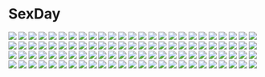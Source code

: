 # SexDay
![](https://konachan.com/jpeg/1aadb66741c565aabb90777f6e0ba168/Konachan.com%20-%20244708%20armor%20blonde_hair%20breasts%20cum%20elbow_gloves%20fang%20gloves%20gradient%20headdress%20momio%20panties%20short_hair%20tears%20thighhighs%20underwear%20yellow_eyes.jpg)
![](https://konachan.com/image/d2ba8dac4bb47c589bbc9a53a3394925/Konachan.com%20-%20146805%20bikini%20bow%20breasts%20cleavage%20clouds%20eyepatch%20group%20navel%20pink_eyes%20ponytail%20pool%20red_eyes%20red_hair%20ribbons%20sky%20swimsuit%20tree%20umbrella%20water%20wink.jpg)
![](https://konachan.com/image/21515f9c70c8ff2fbd73ae7b0b0251a7/Konachan.com%20-%20172052%202girls%20bakemonogatari%20bandaid%20blonde_hair%20brown_eyes%20brown_hair%20dress%20food%20headband%20loli%20long_hair%20murata_isshin%20twintails%20wink%20yellow_eyes.jpg)
![](https://konachan.com/image/b5c4c68fef10a2a55e87c4ffbb6d22af/Konachan.com%20-%20264378%20ass%20ass_grab%20bed%20black_hair%20bloomers%20blue_eyes%20censored%20gym_uniform%20long_hair%20nonaka_chikin%20original%20penis%20tears%20wink.jpg)
![](https://konachan.com/image/76f1daea509af3bf36785cf64a94db6c/Konachan.com%20-%20103818%20hyperdimension_neptunia%20hyperdimension_neptunia_mk2%20loli%20ram%20tsunako.jpg)
![](https://konachan.com/jpeg/d9a6fde84f15e19218bc9c1d2804f56f/Konachan.com%20-%20179637%20aoi_suzuka%20black_hair%20blue_eyes%20bow%20game_cg%20kagura_yuu%20long_hair%20otonari_koi_sensou%20sugar_house%20tiara%20wedding_attire.jpg)
![](https://konachan.com/image/f6bde218f4681ff8206e73a6a6f8b184/Konachan.com%20-%20101520%202girls%20atomix%20blonde_hair%20blue_eyes%20brown_hair%20original%20twintails%20white%20yuri.jpg)
![](https://konachan.com/image/7293b9524912e10f2fdb4c6ad7e76036/Konachan.com%20-%20181771%20anthropomorphism%20brown_hair%20gibagiba%20kantai_collection%20ribbons%20ryuujou_%28kancolle%29%20short_hair%20twintails%20yellow_eyes.jpg)
![](https://konachan.com/jpeg/6b208afcf37c154ba2f5cb4631bf3399/Konachan.com%20-%20290359%20blush%20kobayashi_chisato%20open_shirt%20original%20purple_hair%20red_eyes%20short_hair%20skirt%20swimsuit%20undressing%20waifu2x%20wet.jpg)
![](https://konachan.com/image/9fe6595bc609b10067d514540772cd54/Konachan.com%20-%2051771%20animal%20bird%20blonde_hair%20dress%20long_hair%20scenic%20vofan.jpg)
![](https://konachan.com/image/38c73654185de9feb4a1138fedb70cb4/Konachan.com%20-%2082747%20choker%20fantasy_earth_zero%20long_hair%20necklace%20orange_hair%20signed%20skirt%20sword%20thighhighs%20weapon%20white%20yellow_eyes.jpg)
![](https://konachan.com/image/37403886284c89fd6693b14e4e6208c8/Konachan.com%20-%2043711%20brown_hair%20chinese_clothes%20chinese_dress%20cradle%20misaki_kurehito%20panties%20red_eyes%20thighhighs%20touhou%20underwear.jpg)
![](https://konachan.com/image/c383163a302458bc06d86eadcddae1d3/Konachan.com%20-%2067412%20mecha%20megurine_luka%20vocaloid%20white.jpg)
![](https://konachan.com/image/9c42aee1576f37def64f0fd952bad1be/Konachan.com%20-%20243132%20mitsu_ura%20original.jpg)
![](https://konachan.com/jpeg/4d86487a0243df65aef84b64c854e57e/Konachan.com%20-%20225142%20aqua_eyes%20blush%20braids%20brown_hair%20food%20kneehighs%20leaves%20long_hair%20orange_hair%20red_hair%20short_hair%20swordsouls%20tree%20watanabe_you%20yellow_eyes.jpg)
![](https://konachan.com/jpeg/27b133d825235e4cce7442b6cad5b61a/Konachan.com%20-%20165948%20bath%20bathtub%20blonde_hair%20blush%20breasts%20game_cg%20gray_hair%20hirohara_honoka%20lass%20nipples%20nude%20takagi_sana%20takagi_shun%20youta.jpg)
![](https://konachan.com/image/d7b2bf7ab3c77bff97e0d4176ddf639d/Konachan.com%20-%20278152%20aqua_eyes%20bed%20black_hair%20breasts%20cleavage%20debi_%28akuma%29%20long_hair%20original%20stockings%20thighhighs%20watermark%20wristwear.jpg)
![](https://konachan.com/image/454df2660b154e7aefde5a06d5670329/Konachan.com%20-%20141796%20ia%20nokko%20vocaloid.jpg)
![](https://konachan.com/image/4234b82b44d1802a35cd535fcaa5ebb7/Konachan.com%20-%20266977%20brown_eyes%20brown_hair%20building%20catzz%20city%20dress%20fireworks%20night%20original%20summer_dress.jpg)
![](https://konachan.com/image/f21e4638983b76f1c85a4931cf0ce568/Konachan.com%20-%20160682%20original%20panties%20pink_eyes%20pink_hair%20thighhighs%20twintails%20underwear%20wakatsuki_you.jpg)
![](https://konachan.com/jpeg/fde715a2d567a061138511fb53383ab8/Konachan.com%20-%20144023%20blonde_hair%20breasts%20cleavage%20dress%20elbow_gloves%20gloves%20kinniku1234%20kizumonogatari%20long_hair%20nisemonogatari%20oshino_shinobu%20vampire%20yellow_eyes.jpg)
![](https://konachan.com/image/c4bc49c8d871d2585d6e70925b2468d7/Konachan.com%20-%2059365%20akita_neru%20boots%20hatsune_miku%20long_hair%20thighhighs%20tr%20vocaloid%20yuri.jpg)
![](https://konachan.com/image/6a0f9c6cc8c94a54a4d0f26452e996cb/Konachan.com%20-%2010553%20day_of_sagittarius_iii%20suzumiya_haruhi%20suzumiya_haruhi_no_yuutsu.jpg)
![](https://konachan.com/jpeg/d81b7fc1ebfb687696248a4007ba91bc/Konachan.com%20-%2087844%20aisaka_taiga%20katana%20long_hair%20school_uniform%20sword%20thighhighs%20toradora%20weapon%20white.jpg)
![](https://konachan.com/image/099448607953c0455740a05ef8850034/Konachan.com%20-%20153383%20blue_eyes%20blue_hair%20blush%20cameltoe%20original%20panties%20ribbons%20underwear%20usashouya.jpg)
![](https://konachan.com/jpeg/bbb24db3a467101c16db8facbe7874c8/Konachan.com%20-%20203140%20bra%20breast_hold%20censored%20fingering%20game_cg%20masturbation%20nagayori%20no_bra%20panties%20pussy_juice%20saotome_miki%20skirt%20spread_legs%20thighhighs%20underwear.jpg)
![](https://konachan.com/jpeg/90a437516945a53412b11826f5c2dbaf/Konachan.com%20-%20298755%20animal_ears%20arknights%20gum_%28arknights%29%20istina_%28arknights%29%20long_hair%20mandrill%20pantyhose%20school_uniform%20zima_%28arknights%29.jpg)
![](https://konachan.com/jpeg/3f3362c327af5801519c4209cbcb0aa6/Konachan.com%20-%20131213%20ass%20bed%20black_hair%20blush%20game_cg%20glasses%20mizu_no_miyako_no_patisserie%20panties%20underwear.jpg)
![](https://konachan.com/image/756f86b8a35619c2fc1232d17d6a3ec4/Konachan.com%20-%2048822%20clannad%20hat%20key%20loli%20okazaki_ushio%20zoom_layer.jpg)
![](https://konachan.com/image/14f9ad8c18f8bf52239c43cd9988c3b5/Konachan.com%20-%20300963%20anthropomorphism%20azur_lane%20christmas%20hoerutarou%20horns%20jpeg_artifacts%20neptune_%28azur_lane%29%20panties%20underboob%20underwear%20wink.jpg)
![](https://konachan.com/image/ded3ec62fb3635bb40d23fa733837140/Konachan.com%20-%20114099%20green_eyes%20green_hair%20gumi%20horns%20pointed_ears%20poker_face_%28vocaloid%29%20vocaloid.jpg)
![](https://konachan.com/image/3759714819e7cec1654074878cfeeaac/Konachan.com%20-%20117255%202girls%20allegro_mistic%20blonde_hair%20blue_eyes%20hat%20original%20red_eyes%20ribbons%20skirt%20thighhighs%20third-party_edit%20twins%20watermark%20wink.jpg)
![](https://konachan.com/image/c61a277963cce0ab9184a8214be3fd36/Konachan.com%20-%20252427%202girls%20black_hair%20blush%20clouds%20drink%20flowers%20food%20fruit%20jpeg_artifacts%20long_hair%20noire%20nude%20red_eyes%20sky%20tree%20tsunako%20twintails%20water.jpg)
![](https://konachan.com/image/612b6135d81c0c57c9a812932afe64ee/Konachan.com%20-%2087175%20black_hair%20breasts%20cleavage%20idolmaster%20minase_iori%20natsu%20polychromatic%20red_eyes%20scythe%20skirt%20thighhighs%20weapon%20white.jpg)
![](https://konachan.com/image/47862f21402ae880fe52a13a3c447656/Konachan.com%20-%20118107%20animal_ears%20brown_hair%20foxgirl%20long_hair%20male%20original%20red_hair%20sakurazawa_izumi%20short_hair%20tagme%20tail%20thighhighs.jpg)
![](https://konachan.com/jpeg/9fc93815507bc42629db0430a1ea0ded/Konachan.com%20-%20243799%20aqua_eyes%20barefoot%20black_hair%20blush%20breasts%20gray_eyes%20gray_hair%20group%20loli%20long_hair%20navel%20nude%20onsen%20ponytail%20red_eyes%20short_hair%20tree%20water.jpg)
![](https://konachan.com/jpeg/94c638a3087cc4717ea65c20fc8915da/Konachan.com%20-%20291915%20bath%20bathtub%20blonde_hair%20blush%20breasts%20green_eyes%20mappaninatta%20nipples%20nude%20original%20pubic_hair%20short_hair%20spread_legs%20water%20wet.jpg)
![](https://konachan.com/image/13ce959a83a4a5c544a16751bfd625e1/Konachan.com%20-%20204227%20kekkai_sensen%20ruins%20scenic%20watermark%20zxq.jpg)
![](https://konachan.com/image/c6db88dc83695c4bc20435fc5ec158be/Konachan.com%20-%2026828%20akatsuki_chika%20dark%20kita_michiru%20tachibana_shito%20zombie_loan.jpg)
![](https://konachan.com/jpeg/ae5e39e2aa79d83b0190456d4d69d91d/Konachan.com%20-%20248584%20barefoot%20blush%20breasts%20cropped%20navel%20no_bra%20nori_tamago%20panties%20pink_hair%20saigyouji_yuyuko%20short_hair%20sleeping%20touhou%20underwear%20waifu2x.jpg)
![](https://konachan.com/image/28f6edb60327bdd945cec6b15b7fe2dc/Konachan.com%20-%20119524%20brown_eyes%20brown_hair%20cabbit%20game_cg%20instrument%20long_hair%20michiru_%28midori_no_umi%29%20midori_no_umi%20violin%20yukie.jpg)
![](https://konachan.com/image/96f9c74716906b0e73bfabb2559643b8/Konachan.com%20-%2076414%20blonde_hair%20blue_eyes%20dress%20flowers%20original%20petals.jpg)
![](https://konachan.com/jpeg/b49d27d92d82b0b9678c9cc01dec0012/Konachan.com%20-%20206275%20blonde_hair%20blush%20brown_eyes%20game_cg%20karatabe%20long_hair%20natsuki_rino%20oshioki_namaiki_gyaru%20panties%20pussy_juice%20school_uniform%20sex%20skirt%20underwear.jpg)
![](https://konachan.com/jpeg/b81b415a45d84d087c4e118e7c330d68/Konachan.com%20-%20201494%20anus%20barefoot%20bed%20black_hair%20blush%20breasts%20fingering%20game_cg%20gray_eyes%20maid%20nipples%20no_bra%20nopan%20omega_star%20open_shirt%20pussy%20short_hair%20uncensored.jpg)
![](https://konachan.com/image/c383b71ec390499fc24b2c440160bd22/Konachan.com%20-%2072118%20animal%20animal_ears%20asahina_mikuru%20breasts%20bunnygirl%20cat%20cleavage%20dress%20group%20hat%20jpeg_artifacts%20kyon%20maid%20male%20nagato_yuki%20phone%20tsuruya%20waitress.jpg)
![](https://konachan.com/jpeg/52b128aefd7d5536753ef36b37e1c33c/Konachan.com%20-%20175542%202girls%20blue_hair%20blush%20boots%20bow%20cape%20fang%20gloves%20hug%20long_hair%20panties%20ponytail%20red_hair%20short_hair%20skirt%20thighhighs%20underwear%20white%20yutsumoe.jpg)
![](https://konachan.com/jpeg/1b760b47cb485b511cfd15798da8674c/Konachan.com%20-%20136451%20atelier_sakura%20bra%20breast_grab%20breasts%20fingering%20game_cg%20nipples%20panties%20pussy_juice%20underwear%20wet.jpg)
![](https://konachan.com/image/3a6939d9bd81ee95cc39fa391c3d2b74/Konachan.com%20-%20226539%20kofboy%20saigyouji_yuyuko%20touhou%20yakumo_ran%20yakumo_yukari.jpg)
![](https://konachan.com/image/d2ce7508166158b07d9e638652c3a618/Konachan.com%20-%2010675%20club_maniax%20shiina_asako%20winter.jpg)
![](https://konachan.com/image/0950cf7150851f22b3dbdb14cba2177c/Konachan.com%20-%20244546%20ass%20black_hair%20breasts%20cherry_blossoms%20demon%20fate_grand_order%20fate_%28series%29%20flowers%20food%20fruit%20horns%20nishimura_eri%20petals%20short_hair%20signed%20water.jpg)
![](https://konachan.com/jpeg/fac325c35d09fb3d462c259744707f1e/Konachan.com%20-%20227825%20aliasing%20blonde_hair%20breasts%20cleavage%20dress%20fate_extra%20fate_%28series%29%20flowers%20green_eyes%20hizuki_miya%20magic%20petals%20red%20ribbons%20rose%20sword%20weapon.jpg)
![](https://konachan.com/jpeg/1531bd968e13606481cbcb5a1898d754/Konachan.com%20-%20127410%20armor%20blonde_hair%20breasts%20cleavage%20elcia_harvence%20fujimori_kaname%20game_cg%20koikishi_purely_kiss%20school_uniform%20yuuki_hagure.jpg)
![](https://konachan.com/jpeg/286d7fd4860c24818491aa70ca229ecf/Konachan.com%20-%2077512%20animal_ears%20francesca_lucchini%20kurashima_tomoyasu%20school_swimsuit%20school_uniform%20strike_witches%20swimsuit%20tail.jpg)
![](https://konachan.com/image/847e831ab617a3b98ef54af69aad9bbc/Konachan.com%20-%20153231%20breasts%20f-ism%20murakami_suigun%20nipples%20no_bra%20open_shirt%20school_uniform%20wet.jpg)
![](https://konachan.com/image/f4a0aa73efcfa1cdafb88d9528639820/Konachan.com%20-%2018053%20nerine%20pointed_ears%20primula%20shuffle.jpg)
![](https://konachan.com/image/03dc19507f09d3fc4062f9c15b808d5f/Konachan.com%20-%2091427%20hatsune_miku%20vocaloid.jpg)
![](https://konachan.com/jpeg/f7b4c25dbcd08871bebb8d80625e949e/Konachan.com%20-%20183061%20barefoot%20headband%20long_hair%20masao%20purple_hair%20white%20yellow_eyes.jpg)
![](https://konachan.com/image/d1b55b1a6f550b728020df4ff7e980a6/Konachan.com%20-%2038404%20alice_in_wonderland%20blonde_hair%20blue_eyes%20long_hair%20ribbons%20ryohka.jpg)
![](https://konachan.com/image/f98c6e60c3d9f2a56cfe2cfe915883a5/Konachan.com%20-%20282970%20ass%20bang_dream%21%20barefoot%20bow%20breasts%20candy%20cherry%20chocolate%20food%20fruit%20green_eyes%20hpb8642%20ice_cream%20pink_hair%20ribbons%20short_hair%20skirt%20strawberry.jpg)
![](https://konachan.com/jpeg/28c17bce976127d9c71328924818b63e/Konachan.com%20-%20121673%20nekomim1%20nopan%20thighhighs%20working%21%21%20yamada_aoi.jpg)
![](https://konachan.com/jpeg/a92ef66f4708695a7f55e052323f07e3/Konachan.com%20-%20306486%20ass%20barefoot%20black_hair%20blue_eyes%20blush%20breasts%20nude%20shimashima08123%20tokyo_exe_girls%20towel%20white.jpg)
![](https://konachan.com/jpeg/8f5ec74c8949eee9058075dc5d0b15bb/Konachan.com%20-%2096367%20barefoot%20blue_hair%20bow%20doll%20hinanawi_tenshi%20phone%20sunyukun%20touhou.jpg)
![](https://konachan.com/jpeg/df9e51d9f3246bcd20c3cf3c1c0e876d/Konachan.com%20-%20186272%20bra%20game_cg%20green_eyes%20iizuki_tasuku%20long_hair%20night%20panties%20red_hair%20school_uniform%20see_through%20skirt%20tie%20underwear%20water%20wet%20yukimura_touko.jpg)
![](https://konachan.com/image/14b89778a25d85cbca8baffaf55b7879/Konachan.com%20-%2087246%20aizawa_hikaru%20breasts%20halloween%20microsoft%20nipples%20nude%20os-tan%20takano_kazumi%20zoom_layer.jpg)
![](https://konachan.com/image/c08aa0cfd80d26a0f72aa7503854debc/Konachan.com%20-%2050022%20anthropomorphism%20axis_powers_hetalia%20blush%20chinese_clothes%20chinese_dress%20fan%20long_hair%20purple_hair%20taiwan_%28hetalia%29.jpg)
![](https://konachan.com/image/86fc8437f94115f6a2a90e4a68069924/Konachan.com%20-%20202396%20black_hair%20breasts%20censored%20dress%20green_eyes%20idolmaster%20long_hair%20male%20necklace%20nipples%20no_bra%20nopan%20penis%20ponytail%20q_%28ed69%29%20sex%20spread_legs.jpg)
![](https://konachan.com/image/149ebf13ffbeffbd8e4bae0224f0ec19/Konachan.com%20-%20153650%20ass%20black_eyes%20black_hair%20blush%20breasts%20cleavage%20gloves%20headdress%20jpeg_artifacts%20no_bra%20original%20panties%20pointed_ears%20underboob%20underwear.jpg)
![](https://konachan.com/jpeg/81bdeb5710418c6409ad6847dcdcd613/Konachan.com%20-%20274806%20ass%20bed%20blush%20brown_hair%20dress%20loli%20null_%28nyanpyoun%29%20panties%20red_eyes%20school_uniform%20short_hair%20socks%20underwear%20wristwear.jpg)
![](https://konachan.com/image/cb1ff923cb93e3f23e9fec78321ab03c/Konachan.com%20-%2049264%20brown_eyes%20long_hair%20no_bra%20open_shirt%20red_hair%20tengen_toppa_gurren_lagann%20yoko_littner.jpg)
![](https://konachan.com/jpeg/4700f9a069d5b8829eed9db839f448c9/Konachan.com%20-%20216728%20animal%20animal_ears%20blonde_hair%20blue_eyes%20cat%20catgirl%20dress%20flowers%20grass%20loli%20original%20petals%20sky%20summer_dress%20syego%20tail.jpg)
![](https://konachan.com/image/c7612ff3540ab37c5618847c811846c9/Konachan.com%20-%20284564%20anthropomorphism%20blush%20censored%20ctrlz77%20girls_frontline%20long_hair%20pantyhose%20purple_hair%20pussy%20red_eyes%20school_uniform%20signed%20skirt%20tie.jpg)
![](https://konachan.com/image/a43492b2475f60fa5d9b4d2f82e786ad/Konachan.com%20-%20155450%20bed%20blonde_hair%20blue_eyes%20dress%20panties%20poco%20socks%20underwear.jpg)
![](https://konachan.com/image/538ba8525a32a283b820a505ce6c01ab/Konachan.com%20-%2047537%20blue_eyes%20brown_hair%20long_hair%20panties%20tagme%20thighhighs%20underwear%20yukiwo.jpg)
![](https://konachan.com/image/e1a6afb65df88eeae492fd0dea4f7ef9/Konachan.com%20-%20184753%20breasts%20kawarajima_kou%20long_hair%20majestic_prince%20nipples%20open_shirt%20teoria%20yellow_eyes.jpg)
![](https://konachan.com/jpeg/7c47b2c8fe6cb603f2e4a05dc7728c28/Konachan.com%20-%2099347%20akizuki_tsukasa%20aqua%20ass%20blonde_hair%20censored%20game_cg%20nopan%20pussy%20sorahane%20tsukishiro_nanari.jpg)
![](https://konachan.com/image/f7b343b4ec5f6a9a95cd135f0b722b01/Konachan.com%20-%2017248%20afternoon%20ginko_%28mushishi%29%20mushishi%20smoking%20tomii_masako.jpg)
![](https://konachan.com/jpeg/b5a3566b7dd5eab9122324f5f3d06b20/Konachan.com%20-%20208314%20aqua_eyes%20ass%20blush%20bow%20cozyquilt%20dress%20elbow_gloves%20gloves%20gray_hair%20long_hair%20no_bra%20nopan%20original%20ponytail%20sideboob%20thighhighs%20white.jpg)
![](https://konachan.com/jpeg/3327d6c3abfce7a754ba6e9ce3d60377/Konachan.com%20-%20170874%20ass%20barefoot%20blush%20braids%20breasts%20brown_hair%20censored%20game_cg%20green_eyes%20nipples%20nude%20otone_nicole%20pussy%20pussy_juice%20saga_planets%20short_hair.jpg)
![](https://konachan.com/image/605a617dfe37358999ad0cdc715ed3c2/Konachan.com%20-%20260776%20aliasing%20animal_ears%20anthropomorphism%20ass%20azur_lane%20brown_hair%20catgirl%20christmas%20damao_yu%20dress%20panties%20red_eyes%20scarf%20short_hair%20thighhighs%20underwear.jpg)
![](https://konachan.com/image/f1e8f68f757b146c4b7317a2cccf3be6/Konachan.com%20-%20221424%20feathers%20hat%20instrument%20kagayan1096%20long_hair%20original%20piano%20school_uniform%20white_hair.jpg)
![](https://konachan.com/image/832d180360340663ab1ad7539c1efde8/Konachan.com%20-%2065380%20hatsune_miku%20polychromatic%20twintails%20vocaloid%20white.jpg)
![](https://konachan.com/image/24d36130b55282007c90575050580a2e/Konachan.com%20-%20158687%20ahika_%28akihasakuri%29%20black_hair%20blush%20breasts%20cum%20green_eyes%20idolmaster%20mukai_takumi%20nipples%20penis%20school_uniform%20sex%20tagme%20uncensored.jpg)
![](https://konachan.com/jpeg/08cdfc3dda6b0d5f57f1eb2d6f3e01dd/Konachan.com%20-%20118515%20aqua_hair%20hatsune_miku%20twintails%20tyouya%20vocaloid.jpg)
![](https://konachan.com/image/bb4fc210725fe81960d6f0802b6f30ae/Konachan.com%20-%20129968%20ass%20black_rock_shooter%20hoodie%20koutari_yuu%20panties%20shimo_%28depthbomb%29%20skirt%20underwear%20upskirt.jpg)
![](https://konachan.com/image/354ded5e2469cc8ee56c2b7b343e1371/Konachan.com%20-%20100786%20black_hair%20elsee_de_ruth_ima%20haqua_du_lot_herminium%20kami_nomi_zo_shiru_sekai%20megami%20purple_hair%20scan%20thighhighs.jpg)
![](https://konachan.com/jpeg/5b18087d3d4441c9ad38f2620508e019/Konachan.com%20-%20256554%20apron%20breast_hold%20breasts%20collar%20gray_hair%20headdress%20maid%20nipples%20no_bra%20orange_eyes%20original%20see_through%20twintails%20wet%20white%20wristwear.jpg)
![](https://konachan.com/image/094b9f4e8ed7af99857fc5d572359f6b/Konachan.com%20-%20121130%20bed%20blush%20close%20game_cg%20kisaki_mio%20komori_kei%20ricotta%20walkure_romanze.jpg)
![](https://konachan.com/jpeg/f0cf96f90bcb75bb0a4dc123bc10f8c2/Konachan.com%20-%20304428%20blonde_hair%20blush%20bow%20close%20flowers%20green_eyes%20headband%20hina_ichigo%20loli%20lolita_fashion%20rozen_maiden%20short_hair%20sigi.jpg)
![](https://konachan.com/image/9e64cc08a71c5b1d3230efe3bbfaf693/Konachan.com%20-%2020806%20louise_fran%C3%A7oise_le_blanc_de_la_valli%C3%A8re%20zero_no_tsukaima.jpg)
![](https://konachan.com/jpeg/0a756c44f632b1ef066ff902dc3f42f0/Konachan.com%20-%20251210%20animal_ears%20blonde_hair%20blue_eyes%20breasts%20fang%20goban%20japanese_clothes%20kimono%20nipples%20pussy%20tail%20thighhighs%20third-party_edit%20uncensored%20white.jpg)
![](https://konachan.com/image/7610d924ace85d20ce5dfb409faa4e74/Konachan.com%20-%2052428%20ikkitousen%20panties%20sonsaku_hakufu%20underwear.jpg)
![](https://konachan.com/image/e4f4804d6f3b8a0829d3b03c3303dac8/Konachan.com%20-%2082509%20animal%20breasts%20brown_eyes%20brown_hair%20cleavage%20eat%20fish%20realistic%20watermark.jpg)
![](https://konachan.com/image/aa269703e95ec1b0d22d08a7e4de60a5/Konachan.com%20-%2095005%20doriemon%20kagamine_len%20kagamine_rin%20male%20vocaloid.jpg)
![](https://konachan.com/image/4513f824c51b5480ed37b5f75771833c/Konachan.com%20-%20153171%20animal_ears%20catgirl%20food%20maid%20miyanaga_teru%20pocky%20saki%20tagme%20yuri.jpg)
![](https://konachan.com/jpeg/fbe1a0979c0cf3d2c070da42f46da0c2/Konachan.com%20-%20218533%202girls%20akeiro_kaikitan%20brown_hair%20game_cg%20headphones%20loli%20red_eyes%20ribbons%20ruri_%28akeiro_kaikitan%29%20short_hair%20silkys_plus%20sumeragi_kohaku%20twins.jpg)
![](https://konachan.com/jpeg/e7127c68cb670afa660e6e032e55ac47/Konachan.com%20-%20216706%20aliasing%20animal_ears%20ass%20blush%20braids%20brown_eyes%20brown_hair%20catgirl%20gloves%20long_hair%20miyazumy%20ponytail%20shorts%20tail%20thighhighs%20zettai_ryouiki.jpg)
![](https://konachan.com/image/05a963a81a6f507ad55b0aaed066ccf7/Konachan.com%20-%20102328%202girls%20arikawa_satoru%20black_hair%20breasts%20feng%20hoshizora_e_kakaru_hashi%20long_hair%20nipples%20nude%20onsen%20toudou_kasane%20towel%20yorozu_senka.jpg)
![](https://konachan.com/jpeg/e926a4120031193081af892a1fcc53e9/Konachan.com%20-%20233712%20aqua_eyes%20blush%20breasts%20censored%20game_cg%20garter_belt%20long_hair%20moonstone%20nipples%20no_bra%20nopan%20penis%20pink_hair%20pussy%20pussy_juice%20sex%20spread_legs%20wet.jpg)
![](https://konachan.com/jpeg/1ceaaaf9ed11f8efffc798c629165356/Konachan.com%20-%20253757%202girls%20black_hair%20blood%20brave_frontier%20chain%20crying%20elbow_gloves%20gloves%20hat%20litkung%20long_hair%20ponytail%20rain%20red_eyes%20signed%20tears%20water%20wet.jpg)
![](https://konachan.com/image/f8225d44d3184c542864db832b2d99e4/Konachan.com%20-%20299604%20animal_ears%20book%20breasts%20brown_eyes%20brown_hair%20cleavage%20glasses%20gloves%20gray_hair%20group%20hat%20horns%20long_hair%20original%20twintails%20white_hair%20yellow_eyes.jpg)
